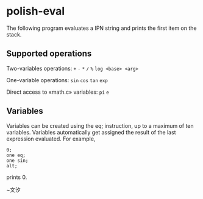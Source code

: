 # polish-eval

The following program evaluates a IPN string and prints the first item on the stack.

## Supported operations
Two-variables operations: `+` `-` `*` `/` `%` `log <base> <arg>`

One-variable operations: `sin` `cos` `tan` `exp`

Direct access to «math.c» variables: `pi` `e`

## Variables
Variables can be created using the <varname> eq; instruction, up to a maximum of ten variables.
Variables automatically get assigned the result of the last expression evaluated.
For example,
```
0;
one eq;
one sin;
alt;
```
prints 0.

~文汐
